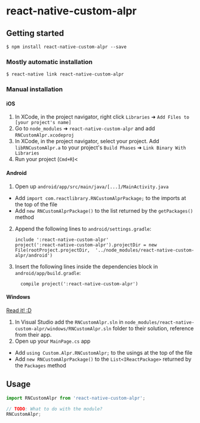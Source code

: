 
# react-native-custom-alpr

## Getting started

`$ npm install react-native-custom-alpr --save`

### Mostly automatic installation

`$ react-native link react-native-custom-alpr`

### Manual installation


#### iOS

1. In XCode, in the project navigator, right click `Libraries` ➜ `Add Files to [your project's name]`
2. Go to `node_modules` ➜ `react-native-custom-alpr` and add `RNCustomAlpr.xcodeproj`
3. In XCode, in the project navigator, select your project. Add `libRNCustomAlpr.a` to your project's `Build Phases` ➜ `Link Binary With Libraries`
4. Run your project (`Cmd+R`)<

#### Android

1. Open up `android/app/src/main/java/[...]/MainActivity.java`
  - Add `import com.reactlibrary.RNCustomAlprPackage;` to the imports at the top of the file
  - Add `new RNCustomAlprPackage()` to the list returned by the `getPackages()` method
2. Append the following lines to `android/settings.gradle`:
  	```
  	include ':react-native-custom-alpr'
  	project(':react-native-custom-alpr').projectDir = new File(rootProject.projectDir, 	'../node_modules/react-native-custom-alpr/android')
  	```
3. Insert the following lines inside the dependencies block in `android/app/build.gradle`:
  	```
      compile project(':react-native-custom-alpr')
  	```

#### Windows
[Read it! :D](https://github.com/ReactWindows/react-native)

1. In Visual Studio add the `RNCustomAlpr.sln` in `node_modules/react-native-custom-alpr/windows/RNCustomAlpr.sln` folder to their solution, reference from their app.
2. Open up your `MainPage.cs` app
  - Add `using Custom.Alpr.RNCustomAlpr;` to the usings at the top of the file
  - Add `new RNCustomAlprPackage()` to the `List<IReactPackage>` returned by the `Packages` method


## Usage
```javascript
import RNCustomAlpr from 'react-native-custom-alpr';

// TODO: What to do with the module?
RNCustomAlpr;
```
  